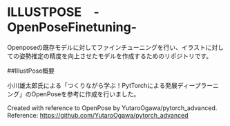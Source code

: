 # ILLUSTPOSE　-OpenPoseFinetuning-
Openposeの既存モデルに対してファインチューニングを行い、イラストに対しての姿勢推定の精度を向上させたモデルを作成するためのリポジトリです。

##IllustPose概要

小川雄太郎氏による「つくりながら学ぶ！PytTorchによる発展ディープラーニング」のOpenPoseを参考に作成を行いました。

Created with reference to OpenPose by YutaroOgawa/pytorch_advanced. Reference: https://github.com/YutaroOgawa/pytorch_advanced
